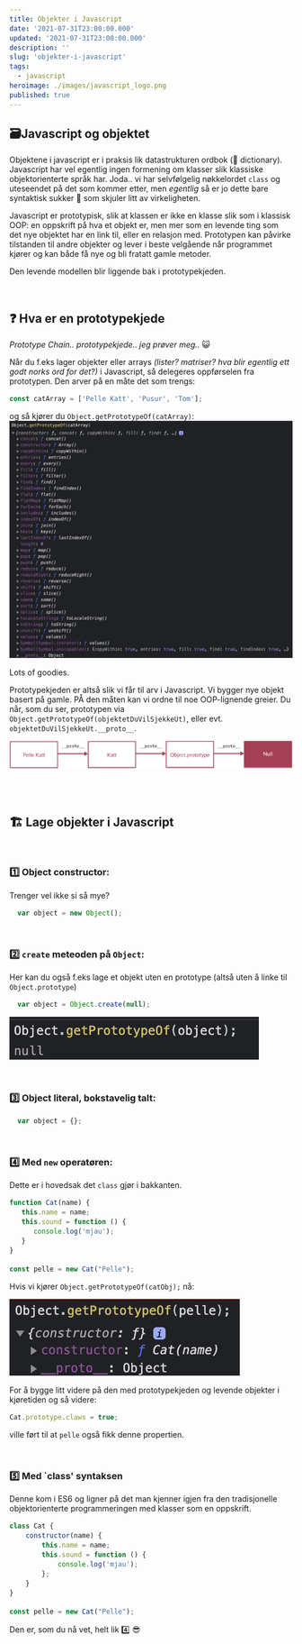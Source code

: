 ```yaml
---
title: Objekter i Javascript
date: '2021-07-31T23:00:00.000'
updated: '2021-07-31T23:00:00.000'
description: ''
slug: 'objekter-i-javascript'
tags:
  - javascript
heroimage: ./images/javascript_logo.png
published: true
---
```


## 🗃️Javascript og objektet

Objektene i javascript er i praksis lik datastrukturen ordbok (🙈 dictionary). Javascript har vel egentlig ingen
formening om klasser slik klassiske objektorienterte språk har. Joda.. vi har selvfølgelig nøkkelordet `class` og uteseendet 
på det som kommer etter, men _egentlig_ så er jo dette bare syntaktisk sukker 💏 som skjuler litt av virkeligheten. 

Javascript er 
prototypisk, slik at klassen er ikke en klasse slik som i klassisk OOP: en oppskrift på hva et objekt er, men mer som en levende ting
som det nye objektet har en link til, eller en relasjon med. Prototypen kan påvirke tilstanden til andre objekter og lever i beste 
velgående når programmet kjører og kan både få nye og bli fratatt gamle metoder. 

Den levende modellen blir liggende bak i prototypekjeden.

<br />

## ❓ Hva er en prototypekjede

 _Prototype Chain.. prototypekjede.. jeg prøver meg.._ 😺

 Når du f.eks lager objekter eller arrays _(lister? matriser? hva blir egentlig ett godt
 norks ord for det?)_ i Javascript, så delegeres oppførselen fra prototypen. Den arver på en måte
 det som trengs:

 ```javascript
 const catArray = ['Pelle Katt', 'Pusur', 'Tom'];
 ```

og så kjører du `Object.getPrototypeOf(catArray)`:
 ![prototypekjeden til catArray](./images/catarray_prototype.png)

Lots of goodies.

Prototypekjeden er altså slik vi får til arv i Javascript. Vi bygger nye objekt basert på gamle. PÅ den måten kan vi ordne til
noe OOP-lignende greier. Du når, som du ser, prototypen via `Object.getPrototypeOf(objektetDuVilSjekkeUt)`, eller evt. `objektetDuVilSjekkeUt.__proto__`.
<br />

![prototypekjeden](./images/prototypisk.png)

<br />
<br />

## 🏗️ Lage objekter i Javascript

<br />

### 1️⃣ Object constructor:

Trenger vel ikke si så mye?

```javascript
  var object = new Object();
```

<br />


### 2️⃣ `create` meteoden på `Object`:

Her kan du også f.eks lage et objekt uten en prototype (altså uten å linke til `Object.prototype`)

```javascript
  var object = Object.create(null);
```

![null](./images/null.png)

<br />

### 3️⃣ Object literal, bokstavelig talt:

```javascript
  var object = {};
```

<br />

### 4️⃣ Med `new` operatøren:

Dette er i hovedsak det `class` gjør i bakkanten.

```javascript
function Cat(name) {
   this.name = name;
   this.sound = function () {
      console.log('mjau');
   }
}

const pelle = new Cat("Pelle");
```

Hvis vi kjører `Object.getPrototypeOf(catObj);` nå:

![null](./images/pelle.png)

For å bygge litt videre på den med prototypekjeden og levende objekter i kjøretiden og så videre:

```javascript
Cat.prototype.claws = true;
```

ville ført til at `pelle` også fikk denne propertien.

<br />

### 5️⃣ Med `class' syntaksen

Denne kom i ES6 og ligner på det man kjenner igjen fra den tradisjonelle objektorienterte programmeringen med klasser som en oppskrift.

```javascript
class Cat {
    constructor(name) {
        this.name = name;
        this.sound = function () {
            console.log('mjau');
        };
    }
}

const pelle = new Cat("Pelle");
```

Den er, som du nå vet, helt lik 4️⃣ 😎
<br />
<br />
<br />
<br />
